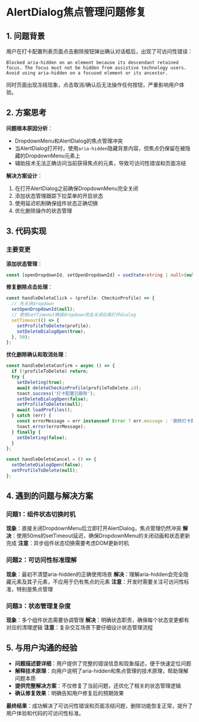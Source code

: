 # AlertDialog焦点管理问题修复

## 1. 问题背景

用户在打卡配置列表页面点击删除按钮弹出确认对话框后，出现了可访问性错误：

```
Blocked aria-hidden on an element because its descendant retained focus. The focus must not be hidden from assistive technology users. Avoid using aria-hidden on a focused element or its ancestor.
```

同时页面出现冻结现象，点击取消/确认后无法操作任何按钮，严重影响用户体验。

## 2. 方案思考

**问题根本原因分析**：
- DropdownMenu和AlertDialog的焦点管理冲突
- 当AlertDialog打开时，使用`aria-hidden`隐藏背景内容，但焦点仍保留在被隐藏的DropdownMenu元素上
- 辅助技术无法正确访问当前获得焦点的元素，导致可访问性错误和页面冻结

**解决方案设计**：
1. 在打开AlertDialog之前确保DropdownMenu完全关闭
2. 添加状态管理跟踪下拉菜单的开启状态
3. 使用延迟机制确保组件状态正确切换
4. 优化删除操作的状态管理

## 3. 代码实现

### 主要变更

**添加状态管理**：
```typescript
const [openDropdownId, setOpenDropdownId] = useState<string | null>(null);
```

**修复删除点击处理**：
```typescript
const handleDeleteClick = (profile: CheckinProfile) => {
  // 先关闭dropdown
  setOpenDropdownId(null);
  // 使用setTimeout确保dropdown完全关闭后再打开dialog
  setTimeout(() => {
    setProfileToDelete(profile);
    setDeleteDialogOpen(true);
  }, 50);
};
```

**优化删除确认和取消处理**：
```typescript
const handleDeleteConfirm = async () => {
  if (!profileToDelete) return;
  try {
    setDeleting(true);
    await deleteCheckinProfile(profileToDelete.id);
    toast.success('打卡配置已删除');
    setDeleteDialogOpen(false);
    setProfileToDelete(null);
    await loadProfiles();
  } catch (err) {
    const errorMessage = err instanceof Error ? err.message : '删除打卡配置失败';
    toast.error(errorMessage);
  } finally {
    setDeleting(false);
  }
};

const handleDeleteCancel = () => {
  setDeleteDialogOpen(false);
  setProfileToDelete(null);
};
```

## 4. 遇到的问题与解决方案

### 问题1：组件状态切换时机
**现象**：直接关闭DropdownMenu后立即打开AlertDialog，焦点管理仍然冲突
**解决**：使用50ms的setTimeout延迟，确保DropdownMenu的关闭动画和状态更新完成
**注意**：异步组件状态切换需要考虑DOM更新时机

### 问题2：可访问性标准理解
**现象**：最初不清楚aria-hidden的正确使用场景
**解决**：理解aria-hidden会完全隐藏元素及其子元素，不应用于仍有焦点的元素
**注意**：开发时需要关注可访问性标准，特别是焦点管理

### 问题3：状态管理复杂度
**现象**：多个组件状态需要协调管理
**解决**：明确状态职责，确保每个状态变更都有对应的清理逻辑
**注意**：复杂交互场景下要仔细设计状态管理流程

## 5. 与用户沟通的经验

- **问题描述要详细**：用户提供了完整的错误信息和现象描述，便于快速定位问题
- **解释技术原理**：向用户说明了aria-hidden和焦点管理的技术原理，帮助理解问题本质
- **提供完整解决方案**：不仅修复了当前问题，还优化了相关的状态管理逻辑
- **确认修复效果**：明确告知用户修复后的预期效果

**最终结果**：成功解决了可访问性错误和页面冻结问题，删除功能恢复正常，提升了用户体验和代码的可访问性标准。